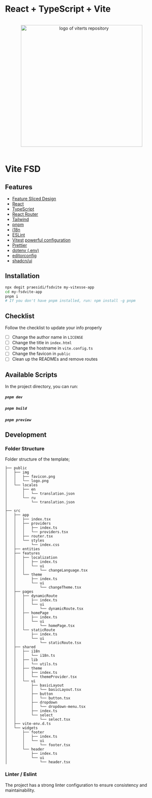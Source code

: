 # React + TypeScript + Vite

<p align="center">
  <br>
  <img width="400" src="./src/assets/logo.svg" alt="logo of viterts repository">
  <br>
  <br>
</p>

# Vite FSD

## Features

- [Feature Sliced Design](https://feature-sliced.design/)
- [React](https://reactjs.org/)
- [TypeScript](https://www.typescriptlang.org/)
- [React Router](https://reactrouter.com/)
- [Tailwind](https://tailwindcss.com/)
- [pnpm](https://pnpm.io/)
- [i18n](https://react.i18next.com/)
- [ESLint](https://tailwindcss.com/)
- [Vitest](https://tailwindcss.com/) [powerful configuration](./.eslintrc)
- [Prettier](https://prettier.io/)
- [dotenv (.env)](https://github.com/motdotla/dotenv)
- [editorconfig](https://editorconfig.org/)
- [shadcn/ui](https://ui.shadcn.com/)

## Installation

```bash
npx degit praesidi/fsdvite my-vitesse-app
cd my-fsdvite-app
pnpm i
# If you don't have pnpm installed, run: npm install -g pnpm
```

## Checklist

Follow the checklist to update your info properly

- [ ] Change the author name in `LICENSE`
- [ ] Change the title in `index.html`
- [ ] Change the hostname in `vite.config.ts`
- [ ] Change the favicon in `public`
- [ ] Clean up the READMEs and remove routes

## Available Scripts

In the project directory, you can run:

##### `pnpm dev`

##### `pnpm build`

##### `pnpm preview`

## Development

### Folder Structure

Folder structure of the template;

```
├── public
│   ├── img
│   │   ├── favicon.png
│   │   └── logo.png
│   └── locales
│       ├── en
│       │   └── translation.json
│       └── ru
│           └── translation.json
│
├── src
│   ├── app
│   │   ├── index.tsx
│   │   ├── providers
│   │   │   ├── index.ts
│   │   │   └── providers.tsx
│   │   ├── router.tsx
│   │   └── styles
│   │       └── index.css
│   ├── entities
│   ├── features
│   │   ├── localization
│   │   │   ├── index.ts
│   │   │   └── ui
│   │   │       └── changeLanguage.tsx
│   │   └── theme
│   │       ├── index.ts
│   │       └── ui
│   │           └── changeTheme.tsx
│   ├── pages
│   │   ├── dynamicRoute
│   │   │   ├── index.ts
│   │   │   └── ui
│   │   │       └── dynamicRoute.tsx
│   │   ├── homePage
│   │   │   ├── index.ts
│   │   │   └── ui
│   │   │       └── homePage.tsx
│   │   └── staticRoute
│   │       ├── index.ts
│   │       └── ui
│   │           └── staticRoute.tsx
│   ├── shared
│   │   ├── i18n
│   │   │   └── i18n.ts
│   │   ├── lib
│   │   │   └── utils.ts
│   │   ├── theme
│   │   │   ├── index.ts
│   │   │   └── themeProvider.tsx
│   │   └── ui
│   │       ├── basicLayout
│   │       │   └── basicLayout.tsx
│   │       ├── button
│   │       │   └── button.tsx
│   │       ├── dropdown
│   │       │   └── dropdown-menu.tsx
│   │       ├── index.ts
│   │       └── select
│   │           └── select.tsx
│   ├── vite-env.d.ts
│   └── widgets
│       ├── footer
│       │   ├── index.ts
│       │   └── ui
│       │       └── footer.tsx
│       └── header
│           ├── index.ts
│           └── ui
│               └── header.tsx
```

### Linter / Eslint

The project has a strong linter configuration to ensure consistency and
maintainability.
